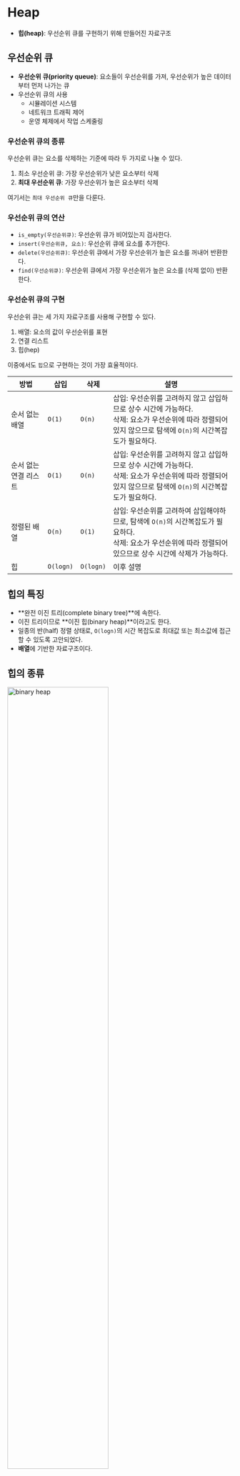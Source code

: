 # Heap

- **힙(heap)**: 우선순위 큐를 구현하기 위해 만들어진 자료구조



## 우선순위 큐

- **우선순위 큐(priority queue)**: 요소들이 우선순위를 가져, 우선순위가 높은 데이터부터 먼저 나가는 큐
- 우선순위 큐의 사용
  - 시뮬레이션 시스템
  - 네트워크 트래픽 제어
  - 운영 체제에서 작업 스케줄링



### 우선순위 큐의 종류

우선순위 큐는 요소를 삭제하는 기준에 따라 두 가지로 나눌 수 있다.

1. 최소 우선순위 큐: 가장 우선순위가 낮은 요소부터 삭제
2. **최대 우선순위 큐**: 가장 우선순위가 높은 요소부터 삭제



여기서는 `최대 우선순위 큐`만을 다룬다.



### 우선순위 큐의 연산

- `is_empty(우선순위큐)`: 우선순위 큐가 비어있는지 검사한다.
- `insert(우선순위큐, 요소)`: 우선순위 큐에 요소를 추가한다.
- `delete(우선순위큐)`: 우선순위 큐에서 가장 우선순위가 높은 요소를 꺼내어 반환한다.
- `find(우선순위큐)`: 우선순위 큐에서 가장 우선순위가 높은 요소를 (삭제 없이) 반환한다.



### 우선순위 큐의 구현

우선순위 큐는 세 가지 자료구조를 사용해 구현할 수 있다.

1. 배열: 요소의 값이 우선순위를 표현
2. 연결 리스트
3. 힙(hep)



이중에서도 `힙`으로 구현하는 것이 가장 효율적이다.

| 방법                  | 삽입      | 삭제      | 설명                                                         |
| --------------------- | --------- | --------- | ------------------------------------------------------------ |
| 순서 없는 배열        | `O(1)`    | `O(n)`    | 삽입: 우선순위를 고려하지 않고 삽입하므로 상수 시간에 가능하다.<br />삭제: 요소가 우선순위에 따라 정렬되어있지 않으므로 탐색에 `O(n)`의 시간복잡도가 필요하다. |
| 순서 없는 연결 리스트 | `O(1)`    | `O(n)`    | 삽입: 우선순위를 고려하지 않고 삽입하므로 상수 시간에 가능하다.<br />삭제: 요소가 우선순위에 따라 정렬되어있지 않으므로 탐색에 `O(n)`의 시간복잡도가 필요하다. |
| 정렬된 배열           | `O(n)`    | `O(1)`    | 삽입: 우선순위를 고려하여 삽입해야하므로, 탐색에 `O(n)`의 시간복잡도가 필요하다.<br />삭제: 요소가 우선순위에 따라 정렬되어 있으므로 상수 시간에 삭제가 가능하다. |
| 힙                    | `O(logn)` | `O(logn)` | 이후 설명                                                    |



## 힙의 특징

- **완전 이진 트리(complete binary tree)**에 속한다.
- 이진 트리이므로 **이진 힙(binary heap)**이라고도 한다.
- 일종의 반(half) 정렬 상태로, `O(logn)`의 시간 복잡도로 최대값 또는 최소값에 접근할 수 있도록 고안되었다.
- **배열**에 기반한 자료구조이다.



## 힙의 종류

<img src="https://user-images.githubusercontent.com/57662010/168427249-0949eb56-e549-4b04-8fab-fb7e5e215e7e.jpg" alt="binary heap" width="67%" />

힙은 부모와 자식의 키값에 따라 두 종류로 나눌 수 있다.

1. **최대 히프(max heap)**: 부모 노드의 키값이 자식 노드의 키값보다 크거나 같은 완전 이진 트리이다.
   - 이때 가장 우선순위가 높은 노드는 가장 키값이 큰 노드로, 루트 노드에 있다.

```
부모 노드의 키값 >= 자식 노드의 키값
```

2. **최소 히프(min heap)**: 부모 노드의 키값이 자식 노드의 키값보다 작거나 같은 완전 이진 트리이다.
   - 이때 가장 우선순위가 높은 노드는 가장 키값이 작은 노드로, 루트 노드에 있다.

```python
부모 노드의 키값 <= 자식 노드의 키값
```



## 힙의 구현

힙은 `배열`을 이용하여 구현할 수 있다.

- 완전 이진 트리에서 각 노드에 번호를 붙인다고 할 때, 이 번호를 배열의 인덱스로 생각할 수 있다.
- 부모 노드와 자식 노드의 인덱스를 찾기 쉽다. 단, 루트 노드의 번호가 `1`부터 시작하도록 구현해야한다.

```
왼쪽 자식의 인덱스 = (부모 인덱스) * 2
오른쪽 자식의 인덱스 = (부모 인덱스) * 2 + 1
부모의 인덱스 = (자식 인덱스) / 2
```



### insert

힙에 요소 `i`를 삽입하는 과정을 다음과 같다.

1. 요소를 트리에서 가장 하위 레벨의 최대한 왼쪽으로 삽입한다. 배열에서는 가장 뒤에 요소를 추가한다.
2. 히프의 성질을 만족할 때까지 부모 노드와 삽입한 노드를 교환한다. 이 과정에서 루트 노드에 도착하면 교환을 멈춘다.
   - 최대 히프의 경우: 삽입한 요소가 부모보다 크다면 둘을 교환한다.
   - 최소 히프의 경우: 삽입한 요소가 부모보다 작다면 둘을 교환한다.



### delete

힙에서 요소를 삭제하는 과정은 다음과 같다.

1. 가장 우선순위가 높은 노드인 루트 노드를 삭제한다.
   - 최대 히프의 경우: 가장 우선순위가 높은 노드, 곧 가장 키값이 큰 노드(최대값)는 루트 노드이다.
   - 최소 히프의 경우: 가장 우선순위가 높은 노드, 곧 가장 키값이 작은 노드(최소값)는 루트 노드이다.

2. 트리에서 가장 하위 레벨의 가장 오른쪽에 있는 노드를 골라 루트 노드에 삽입한다. 배열에서는 가장 뒤에 있는 요소이다.
3. 히프의 성질을 만족할 때까지 삽입한 노드와 자식 노드를 교환한다. 이 과정에서 가장 하위 레벨에 도착하면 교환을 멈춘다.
   - 최대 히프의 경우: 삽입한 요소가 자식보다 작다면 둘을 교환한다.
   - 최소 히프의 경우: 삽입한 요소가 자식보다 크다면 둘을 교환한다.



## 힙의 시간 복잡도

| 연산        | 시간 복잡도 | 설명                                                         |
| ----------- | ----------- | ------------------------------------------------------------ |
| `insert(i)` | `O(logn)`   | 최악의 경우 가장 마지막에 삽입한 요소가 루트 노드까지 올라가야 하므로 트리의 높이에 해당하는 수(`logn`)만큼 루프를 돌아야 한다. |
| `delete()`  | `O(logn)`   | 최악의 경우 루트에 삽입한 요소가 최하위 레벨까지 내려가야 하므로 트리의 높이에 해당하는 수(`logn`)만큼 루프를 돌아야 한다. |
| `find()`    | `O(1)`      | 가장 우선순위가 높은 노드는 루트에 있는 노드이기 때문에 상수 시간에 접근할 수 있다. |



## 파이썬과 힙

[파이썬 heapq.md](https://github.com/leegwae/python-dojang/blob/main/heapq.md)

파이썬의 `heapq`는 `최소 힙`의 연산을 지원한다.



| 연산                           | 시간 복잡도 | 설명                                                         |
| ------------------------------ | ----------- | ------------------------------------------------------------ |
| `heapq.heapify(리스트)`        | `O(n)`      | `리스트`의 원소들을 최소 힙의 성질에 적합하도록 재배열한다.  |
| `heapq.heappush(리스트, 요소)` | `O(logn)`   | `리스트`에 `요소`를 삽입한다.                                |
| `heapq.heapop(리스트)`         | `O(logn)`   | `리스트`에서 가장 우선순위가 높은 요소(최소값)을 삭제하고 반환한다. |

